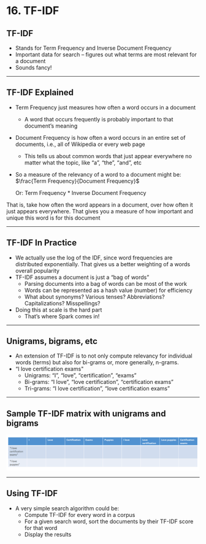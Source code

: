 # 16. TF-IDF

## TF-IDF

- Stands for Term Frequency and Inverse Document Frequency
- Important data for search – figures out what terms are most relevant for a document
- Sounds fancy!

---

## TF-IDF Explained

- Term Frequency just measures how often a word occurs in a document
    - A word that occurs frequently is probably important to that document’s meaning
- Document Frequency is how often a word occurs in an entire set of documents, i.e., all of Wikipedia or every web page
    - This tells us about common words that just appear everywhere no matter what the topic, like “a”, “the”, “and”, etc
- So a measure of the relevancy of a word to a document might be: $\frac{Term Frequency}{Document Frequency}$

    Or: Term Frequency * Inverse Document Frequency

That is, take how often the word appears in a document, over how often it just appears everywhere. That gives you a measure of how important and unique this word is for this document

---

## TF-IDF In Practice

- We actually use the log of the IDF, since word frequencies are distributed exponentially. That gives us a better weighting of a words overall popularity
- TF-IDF assumes a document is just a “bag of words”
    - Parsing documents into a bag of words can be most of the work
    - Words can be represented as a hash value (number) for efficiency
    - What about synonyms? Various tenses? Abbreviations? Capitalizations? Misspellings?
- Doing this at scale is the hard part
    - That’s where Spark comes in!

---

## Unigrams, bigrams, etc

- An extension of TF-IDF is to not only compute relevancy for individual words (terms) but also for bi-grams or, more generally, n-grams.
- “I love certification exams"
    - Unigrams: “I”, “love”, “certification”, “exams”
    - Bi-grams: “I love”, “love certification”, “certification exams”
    - Tri-grams: “I love certification”, “love certification exams”

---

## Sample TF-IDF matrix with unigrams and bigrams

![16%20TF-IDF%20687d2e1414264370970ca3fc71ced87d/Untitled.png](16%20TF-IDF%20687d2e1414264370970ca3fc71ced87d/Untitled.png)

---

## Using TF-IDF

- A very simple search algorithm could be:
    - Compute TF-IDF for every word in a corpus
    - For a given search word, sort the documents by their TF-IDF score for that word
    - Display the results
